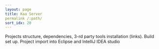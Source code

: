 ```yaml
---
layout: page
title: Kaa Server
permalink /:path/
sort_idx: 20
---
```


Projects structure, dependencies, 3-rd party tools installation (links). Build set up. Project import into Eclipse and IntelliJ IDEA studio
